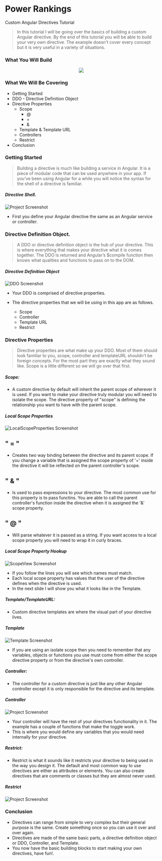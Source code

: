# Power Rankings 
Custom Angular Directives Tutorial

>In this tutorial I will be going over the basics of building a custom Angular directive. By the end of this tutorial you will be able to build your very own directive. The example doesn't cover every concept but it is very useful in a variety of situations.

### What You Will Build 

<div align= "center">
	<img src="https://raw.github.com/squireaj/PRankings/master/logos/video.gif">
</div>

### What We Will Be Covering 

- Getting Started
- DDO - Directive Definition Object
- Directive Properties 
  - Scope
  	- @
  	- =
  	- &
  - Template & Template URL
  - Controllers
  - Restrict
- Conclusion

### Getting Started

>Building a directive is much like building a service in Angular. It is a piece of modular code that can be used anywhere in your app. If you’ve been using Angular for a while you will notice the syntax for the shell of a directive is familiar.

##### Directive Shell.  

![Project Screenshot](https://raw.github.com/squireaj/PRankings/master/readmeImg/Directive1.gif)

- First you define your Angular directive the same as an Angular service or controller. 

### Directive Definition Object. 

>A DDO or directive definition object is the hub of your directive. This is where everything that makes your directive what it is comes together. The DDO is returned and Angular’s $compile function then knows what qualities and functions to pass on to the DOM.  

##### Directive Definition Object

![DDO Screenshot](https://raw.github.com/squireaj/PRankings/master/readmeImg/DDO.gif)

- Your DDO is comprised of directive properties. 

- The directive properties that we will be using in this app are as follows.
  - Scope
  - Controller
  - Template URL
  - Restrict

### Directive Properties

>Directive properties are what make up your DDO. Most of them should look familiar to you, scope, controller and templateURL shouldn't be foreign concepts. For the most part they are exactly what they sound like. Scope is a little different so we will go over that first. 

##### Scope:

 - A custom directive by default will inherit the parent scope of wherever it is used. If you want to make your directive truly modular you will need to isolate the scope. The directive property of "scope" is defining the relationship you want to have with the parent scope. 
 
##### Local Scope Properties
![LocalScopeProperties Screenshot](https://raw.github.com/squireaj/PRankings/master/readmeImg/localScopeProperties.gif)

## " = " 
  
  - Creates two way binding between the directive and its parent scope. If you change a variable that is assigned the scope property of '=' inside the directive it will be reflected on the parent controller's scope. 

## " & "  

  - Is used to pass expressions to your directive. The most common use for this property is to pass functins. You are able to call the parent controller's function inside the directive when it is assigned the '&' scope property. 

## " @ " 

  - Will parse whatever it is passed as a string. If you want access to a local scope property you will need to wrap it in curly braces.
 
 ##### Local Scope Property Hookup
![ScopeView Screenshot](https://raw.github.com/squireaj/PRankings/master/readmeImg/ScopeView.gif)

 - If you follow the lines you will see which names must match. 
 - Each local scope property has values that the user of the directive defines when the directive is used. 
 - In the next slide I will show you what it looks like in the Template. 

##### Template/TemplateURL:

- Custom directive templates are where the visual part of your directive lives.  

##### Template
![Template Screenshot](https://raw.github.com/squireaj/PRankings/master/readmeImg/Template.gif)

 - If you are using an isolate scope then you need to remember that any variables, objects or functions you use must come from either the scope directive property or from the directive's own controller.
 
##### Controller:

- The controller for a custom directive is just like any other Angular controller except it is only responsible for the directive and its template. 

##### Controller
![Project Screenshot](https://raw.github.com/squireaj/PRankings/master/readmeImg/Controller.gif)

 - Your controller will have the rest of your directives functionality in it. The example has a couple of functions that make the toggle work. 
 - This is where you would define any variables that you would need internally for your directive. 
 
##### Restrict: 
 - Restrict is what it sounds like it restricts your directive to being used in the way you design it. The default and most common way to use directives are either as attributes or elements.  You can also create directives that are comments or classes but they are almost never used. 

##### Restrict
![Project Screenshot](https://raw.github.com/squireaj/PRankings/master/readmeImg/Restrict.gif)

### Conclusion

 - Directives can range from simple to very complex but their general purpose is the same. Create something once so you can use it over and over again. 
 - Directives are made of the same basic parts, a directive definition object or DDO, Controller, and Template. 
 - You now have the basic building blocks to start making your own directives, have fun!. 






